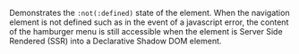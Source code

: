 Demonstrates the `:not(:defined)` state of the element.  When the navigation element is not defined such as in the event of a javascript error, the content of the hamburger menu is still accessible when the element is Server Side Rendered (<abbr>SSR</abbr>) into a Declarative Shadow DOM element.
